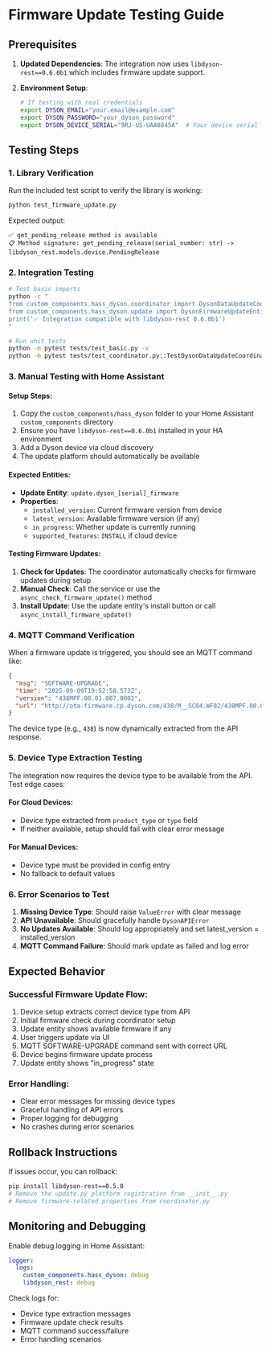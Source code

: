 # Firmware Update Testing Guide

## Prerequisites

1. **Updated Dependencies**: The integration now uses `libdyson-rest==0.6.0b1` which includes firmware update support.

2. **Environment Setup**: 
   ```bash
   # If testing with real credentials
   export DYSON_EMAIL="your.email@example.com" 
   export DYSON_PASSWORD="your_dyson_password"
   export DYSON_DEVICE_SERIAL="9RJ-US-UAA8845A"  # Your device serial
   ```

## Testing Steps

### 1. Library Verification
Run the included test script to verify the library is working:
```bash
python test_firmware_update.py
```

Expected output:
```
✅ get_pending_release method is available
📋 Method signature: get_pending_release(serial_number: str) -> libdyson_rest.models.device.PendingRelease
```

### 2. Integration Testing
```bash
# Test basic imports
python -c "
from custom_components.hass_dyson.coordinator import DysonDataUpdateCoordinator
from custom_components.hass_dyson.update import DysonFirmwareUpdateEntity
print('✅ Integration compatible with libdyson-rest 0.6.0b1')
"

# Run unit tests
python -m pytest tests/test_basic.py -v
python -m pytest tests/test_coordinator.py::TestDysonDataUpdateCoordinatorInit::test_properties -v
```

### 3. Manual Testing with Home Assistant

#### Setup Steps:
1. Copy the `custom_components/hass_dyson` folder to your Home Assistant `custom_components` directory
2. Ensure you have `libdyson-rest==0.6.0b1` installed in your HA environment
3. Add a Dyson device via cloud discovery
4. The update platform should automatically be available

#### Expected Entities:
- **Update Entity**: `update.dyson_[serial]_firmware` 
- **Properties**:
  - `installed_version`: Current firmware version from device
  - `latest_version`: Available firmware version (if any)
  - `in_progress`: Whether update is currently running
  - `supported_features`: `INSTALL` if cloud device

#### Testing Firmware Updates:
1. **Check for Updates**: The coordinator automatically checks for firmware updates during setup
2. **Manual Check**: Call the service or use the `async_check_firmware_update()` method
3. **Install Update**: Use the update entity's install button or call `async_install_firmware_update()`

### 4. MQTT Command Verification

When a firmware update is triggered, you should see an MQTT command like:
```json
{
  "msg": "SOFTWARE-UPGRADE",
  "time": "2025-09-09T19:52:58.573Z", 
  "version": "438MPF.00.01.007.0002",
  "url": "http://ota-firmware.cp.dyson.com/438/M__SC04.WF02/438MPF.00.01.007.0002/manifest.bin"
}
```

The device type (e.g., `438`) is now dynamically extracted from the API response.

### 5. Device Type Extraction Testing

The integration now requires the device type to be available from the API. Test edge cases:

#### For Cloud Devices:
- Device type extracted from `product_type` or `type` field
- If neither available, setup should fail with clear error message

#### For Manual Devices:
- Device type must be provided in config entry
- No fallback to default values

### 6. Error Scenarios to Test

1. **Missing Device Type**: Should raise `ValueError` with clear message
2. **API Unavailable**: Should gracefully handle `DysonAPIError`
3. **No Updates Available**: Should log appropriately and set latest_version = installed_version
4. **MQTT Command Failure**: Should mark update as failed and log error

## Expected Behavior

### Successful Firmware Update Flow:
1. Device setup extracts correct device type from API
2. Initial firmware check during coordinator setup
3. Update entity shows available firmware if any
4. User triggers update via UI
5. MQTT SOFTWARE-UPGRADE command sent with correct URL
6. Device begins firmware update process
7. Update entity shows "in_progress" state

### Error Handling:
- Clear error messages for missing device types
- Graceful handling of API errors
- Proper logging for debugging
- No crashes during error scenarios

## Rollback Instructions

If issues occur, you can rollback:
```bash
pip install libdyson-rest==0.5.0
# Remove the update.py platform registration from __init__.py
# Remove firmware-related properties from coordinator.py
```

## Monitoring and Debugging

Enable debug logging in Home Assistant:
```yaml
logger:
  logs:
    custom_components.hass_dyson: debug
    libdyson_rest: debug
```

Check logs for:
- Device type extraction messages
- Firmware update check results  
- MQTT command success/failure
- Error handling scenarios
